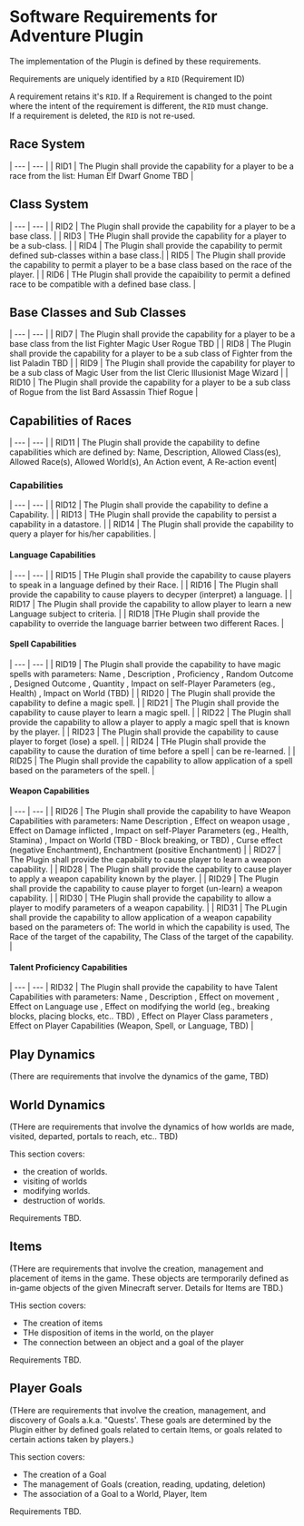 # Software Requirements for Adventure Plugin

The implementation of the Plugin is defined by these requirements.

Requirements are uniquely identified by a `RID` (Requirement ID)

A requirement retains it's `RID`.  If a Requirement is changed to the point
where the intent of the requirement is different, the `RID` must change.  
If a requirement is deleted, the `RID` is not re-used.

## Race System

| --- | --- |
| RID1 | The Plugin shall provide the capability for a player to be a race from the list: Human Elf Dwarf Gnome TBD |

## Class System

| --- | --- |
| RID2 | The Plugin shall provide the capability for a player to be a base class. |
| RID3 | THe Plugin shall provide the capability for a player to be a sub-class. |
| RID4 | The Plugin shall provide the capability to permit defined sub-classes within a base class.|
| RID5 | The Plugin shall provide the capability to permit a player to be a base class based on the  race of the player. |
| RID6 | THe Plugin shall provide the capaibility to permit a defined race to be compatible with a defined base class. |

## Base Classes and Sub Classes

| --- | --- |
| RID7 | The Plugin shall provide the capability for a player to be a base class from the list Fighter Magic User Rogue TBD |
| RID8 | The Plugin shall provide the capability for a player to be a sub class of Fighter from the list Paladin TBD |
| RID9 | The Plugin shall provide the capability for player to be a sub class of Magic User from the list Cleric Illusionist Mage Wizard |
| RID10 | The Plugin shall provide the capability for a player to be a sub class of Rogue from the list Bard Assassin Thief Rogue |


## Capabilities of Races

| --- | --- |
| RID11 | The Plugin shall provide the capability to define capabilities which are defined by: Name, Description, Allowed Class(es), Allowed Race(s), Allowed World(s), An Action event, A Re-action event| 

### Capabilities

| --- | --- |
| RID12 | The Plugin shall provide the capability to define a Capability. |
| RID13 | THe Plugin shall provide the capability to persist a capability in a datastore. |
| RID14 | The Plugin shall provide the capability to query a player for his/her capabilities. |

#### Language Capabilities

| --- | --- |
| RID15 | THe Plugin shall provide the capability to cause players to speak in a language defined by their Race. |
| RID16 | The Plugin shall provide the capability to cause players to decyper (interpret) a language. |
| RID17 | The Plugin shall provide the capability to allow player to learn a new Language subject to criteria. |
| RID18 |THe Plugin shall provide the capability to override the language barrier between two different Races. |

####  Spell Capabilities

| --- | --- |
| RID19 | The Plugin shall provide the capability to have magic spells with parameters: Name , Description , Proficiency , Random Outcome , Designed Outcome , Quantity , Impact on self-Player Parameters (eg., Health) , Impact on World (TBD) |
| RID20 | The Plugin shall provide the capability to define a magic spell. |
| RID21 | The Plugin shall provide the capability to cause player to learn a magic spell. |
| RID22 | The Plugin shall provide the capability to allow a player to apply a magic spell that is known by the player. |
| RID23 | The Plugin shall provide the capability to cause player to forget (lose) a spell. |
| RID24 | THe Plugin shall provide the capability to cause the duration of time before a spell |
can be re-learned. |
| RID25 | The Plugin shall provide the capability to allow application of a spell based on the parameters of the spell. |


#### Weapon Capabilities

| --- | --- |
| RID26 | The Plugin shall provide the capability to have Weapon Capabilities with parameters: Name Description , Effect on weapon usage , Effect on Damage inflicted , Impact on self-Player Parameters (eg., Health, Stamina) , Impact on World (TBD - Block breaking, or TBD) , Curse effect  (negative Enchantment), Enchantment (positive Enchantment) |
| RID27 | The Plugin shall provide the capability to cause player to learn a weapon capability. |
| RID28 | The Plugin shall provide the capability to cause player to apply a weapon capability known by the player. |
| RID29 | The Plugin shall provide the capability to cause player to forget (un-learn) a weapon capability. |
| RID30 | THe Plugin shall provide the capability to allow a player to modify parameters of a weapon capability. |
| RID31 | The PLugin shall provide the capability to allow application of a weapon capability based on the parameters of: The world in which the capability is used, The Race of the target of the capability, The Class of the target of the capability. |

#### Talent Proficiency Capabilities

| --- | ---
| RID32 | The Plugin shall provide the capability to have Talent Capabilities with parameters: Name , Description , Effect on movement , Effect on Language use , Effect on modifying the world (eg., breaking blocks, placing blocks, etc.. TBD) , Effect on Player Class parameters , Effect on Player Capabilities (Weapon, Spell, or Language, TBD) |


## Play Dynamics

(There are requirements that involve the dynamics of the game, TBD)


## World Dynamics

(THere are requirements that involve the dynamics of how worlds are made, visited,
departed, portals to reach, etc.. TBD)

This section covers:
* the creation of worlds.
* visiting of worlds
* modifying worlds.
* destruction of worlds.

Requirements TBD.

## Items

(THere are requirements that involve the creation, management and placement
of items in the game.  These objects are termporarily defined as in-game objects
of the given Minecraft server.  Details for Items are TBD.)

THis section covers:

* The creation of items
* THe disposition of items in the world, on the player
* The connection between an object and a goal of the player

Requirements TBD.

## Player Goals

(THere are requirements that involve the creation, management, and
discovery of Goals a.k.a. "Quests'.  These goals are determined by
the Plugin either by defined goals related to certain Items, or 
goals related to certain actions taken by players.)

This section covers:

* The creation of a Goal
* The management of Goals (creation, reading, updating, deletion)
* The association of a Goal to a World, Player, Item

Requirements TBD.





